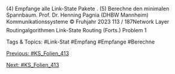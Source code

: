 (4) Empfange alle Link-State Pakete .
(5) Berechne den minimalen Spannbaum.
Prof. Dr. Henning Pagnia (DHBW Mannheim) Kommunikationssysteme © Fruhjahr 2023 113 / 187Network Layer Routingalgorithmen
Link-State Routing (Forts.)
Problem 1

   Tags & Topics:
   #Link-Stat
   #Empfang
   #Empfange
   #Berechne

[Previous: #KS_Folien_413](KS_Folien_413.md)

[Next: #KS_Folien_413](KS_Folien_413.md)